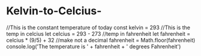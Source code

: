 # Kelvin-to-Celcius-
//This is the constant temperature of today 
const kelvin = 293
//This is the temp in celcius
let celcius = 293 - 273
//temp in fahrenheit 
let fahrenheit = celcius * (9/5) + 32
//make not a decimal 
fahrenheit = Math.floor(fahrenheit)
console.log('The temperature is ' + fahrenheit + ' degrees Fahrenheit')
